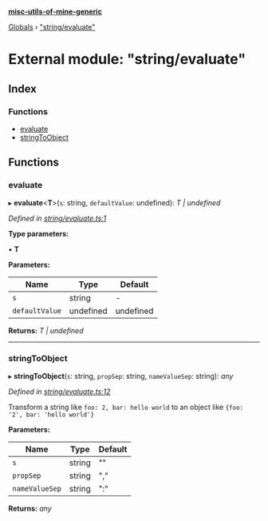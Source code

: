 **[misc-utils-of-mine-generic](../README.md)**

[Globals](../globals.md) › ["string/evaluate"](_string_evaluate_.md)

# External module: "string/evaluate"

## Index

### Functions

* [evaluate](_string_evaluate_.md#evaluate)
* [stringToObject](_string_evaluate_.md#stringtoobject)

## Functions

###  evaluate

▸ **evaluate**<**T**>(`s`: string, `defaultValue`: undefined): *T | undefined*

*Defined in [string/evaluate.ts:1](https://github.com/cancerberoSgx/misc-utils-of-mine/blob/8751647/misc-utils-of-mine-generic/src/string/evaluate.ts#L1)*

**Type parameters:**

▪ **T**

**Parameters:**

Name | Type | Default |
------ | ------ | ------ |
`s` | string | - |
`defaultValue` | undefined |  undefined |

**Returns:** *T | undefined*

___

###  stringToObject

▸ **stringToObject**(`s`: string, `propSep`: string, `nameValueSep`: string): *any*

*Defined in [string/evaluate.ts:12](https://github.com/cancerberoSgx/misc-utils-of-mine/blob/8751647/misc-utils-of-mine-generic/src/string/evaluate.ts#L12)*

Transform a string like `foo: 2, bar: hello world` to an object like `{foo: '2', bar: 'hello world'}`

**Parameters:**

Name | Type | Default |
------ | ------ | ------ |
`s` | string | "" |
`propSep` | string | "," |
`nameValueSep` | string | ":" |

**Returns:** *any*